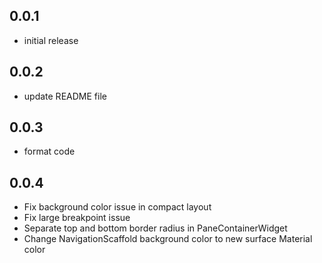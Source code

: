 ## 0.0.1

* initial release

## 0.0.2

* update README file

## 0.0.3

* format code

## 0.0.4

* Fix background color issue in compact layout
* Fix large breakpoint issue
* Separate top and bottom border radius in PaneContainerWidget
* Change NavigationScaffold background color to new surface Material color